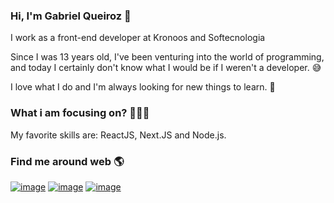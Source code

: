 ### Hi, I'm Gabriel Queiroz 👋

I work as a front-end developer at Kronoos and Softecnologia

Since I was 13 years old, I've been venturing into the world of programming, and today I certainly don't know what I would be if I weren't a developer. 😅

I love what I do and I'm always looking for new things to learn. 📖

### What i am focusing on? 👨🏽‍💻

My favorite skills are: ReactJS, Next.JS and Node.js.

### Find me around web 🌎

[![image](https://img.shields.io/badge/LinkedIn-0077B5?style=for-the-badge&logo=linkedin&logoColor=white)](https://www.linkedin.com/in/gabrielqueirozdev/) [![image](https://img.shields.io/badge/dev.to-0A0A0A?style=for-the-badge&logo=devdotto&logoColor=white)](http://dev.to/gabrielqueirozdev) [![image](https://img.shields.io/badge/Instagram-E4405F?style=for-the-badge&logo=instagram&logoColor=white)](http://instagram.com/gabrielqueirozdev/)
